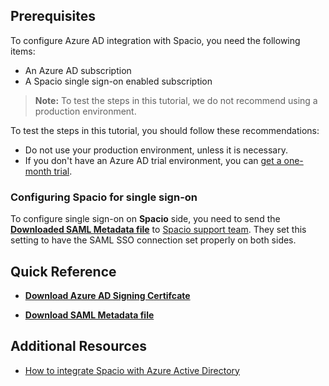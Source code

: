 ## Prerequisites

To configure Azure AD integration with Spacio, you need the following items:

- An Azure AD subscription
- A Spacio single sign-on enabled subscription

> **Note:**
> To test the steps in this tutorial, we do not recommend using a production environment.

To test the steps in this tutorial, you should follow these recommendations:

- Do not use your production environment, unless it is necessary.
- If you don't have an Azure AD trial environment, you can [get a one-month trial](https://azure.microsoft.com/pricing/free-trial/).

### Configuring Spacio for single sign-on

To configure single sign-on on **Spacio** side, you need to send the **[Downloaded SAML Metadata file](%metadata:metadataDownloadUrl%)** to [Spacio support team](mailto:support@spac.io). They set this setting to have the SAML SSO connection set properly on both sides.

## Quick Reference

* **[Download Azure AD Signing Certifcate](%metadata:CertificateDownloadRawUrl%)**

* **[Download SAML Metadata file](%metadata:metadataDownloadUrl%)**


## Additional Resources

* [How to integrate Spacio with Azure Active Directory](https://docs.microsoft.com/azure/active-directory/active-directory-saas-spacio-tutorial)
